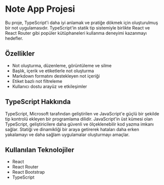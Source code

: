 # Note App Projesi

Bu proje, TypeScript'i daha iyi anlamak ve pratiğe dökmek için oluşturulmuş bir not uygulamasıdır. TypeScript'in statik tip sistemiyle birlikte React ve React Router gibi popüler kütüphaneleri kullanma deneyimi kazanmayı hedefler.

## Özellikler 

* Not oluşturma, düzenleme, görüntüleme ve silme
* Başlık, içerik ve etiketlerle not oluşturma
* Markdown formatını destekleyen not içeriği
* Etiket bazlı not filtreleme
* Kullanıcı dostu arayüz ve etkileşimler

## TypeScript Hakkında

TypeScript, Microsoft tarafından geliştirilen ve JavaScript'e güçlü bir şekilde tip kontrolü ekleyen bir programlama dilidir. JavaScript'in üst kümesi olan TypeScript, geliştiricilere daha güvenli ve ölçeklenebilir kod yazma imkanı sağlar. Statiği ve dinamikliği bir araya getirerek hataları daha erken yakalamayı ve daha sağlam uygulamalar oluşturmayı amaçlar.


##  Kullanılan Teknolojiler

* React
* React Router
* React Bootstrap
* TypeScript 

